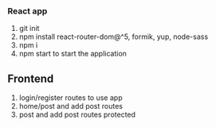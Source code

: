 ### React app

1. git init
2. npm install react-router-dom@^5, formik, yup, node-sass
3. npm i
4. npm start to start the application

## Frontend

1. login/register routes to use app
2. home/post and add post routes
3. post and add post routes protected
